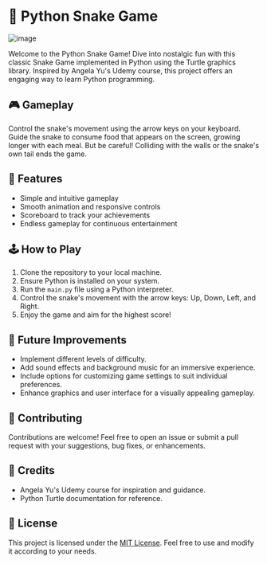 # 🐍 Python Snake Game
![image](https://github.com/yashvisharma1204/Snake_game/assets/137611141/9bad8ad5-4f59-4ad6-9249-6ca3375fa401)

Welcome to the Python Snake Game! Dive into nostalgic fun with this classic Snake Game implemented in Python using the Turtle graphics library. Inspired by Angela Yu's Udemy course, this project offers an engaging way to learn Python programming.

## 🎮 Gameplay

Control the snake's movement using the arrow keys on your keyboard. Guide the snake to consume food that appears on the screen, growing longer with each meal. But be careful! Colliding with the walls or the snake's own tail ends the game.

## 🌟 Features

- Simple and intuitive gameplay
- Smooth animation and responsive controls
- Scoreboard to track your achievements
- Endless gameplay for continuous entertainment

## 🕹️ How to Play

1. Clone the repository to your local machine.
2. Ensure Python is installed on your system.
3. Run the `main.py` file using a Python interpreter.
4. Control the snake's movement with the arrow keys: Up, Down, Left, and Right.
5. Enjoy the game and aim for the highest score!

## 🚀 Future Improvements

- Implement different levels of difficulty.
- Add sound effects and background music for an immersive experience.
- Include options for customizing game settings to suit individual preferences.
- Enhance graphics and user interface for a visually appealing gameplay.

## 🎨 Contributing

Contributions are welcome! Feel free to open an issue or submit a pull request with your suggestions, bug fixes, or enhancements.

## 🙏 Credits

- Angela Yu's Udemy course for inspiration and guidance.
- Python Turtle documentation for reference.

## 📄 License

This project is licensed under the [MIT License](LICENSE). Feel free to use and modify it according to your needs.
